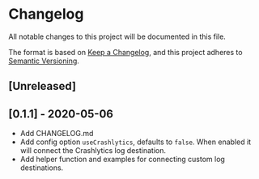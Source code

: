 # Changelog
All notable changes to this project will be documented in this file.

The format is based on [Keep a Changelog](https://keepachangelog.com/en/1.0.0/),
and this project adheres to [Semantic Versioning](https://semver.org/spec/v2.0.0.html).

## [Unreleased]

## [0.1.1] - 2020-05-06
- Add CHANGELOG.md
- Add config option `useCrashlytics`, defaults to `false`. When enabled it will connect the Crashlytics log destination.
- Add helper function and examples for connecting custom log destinations.

